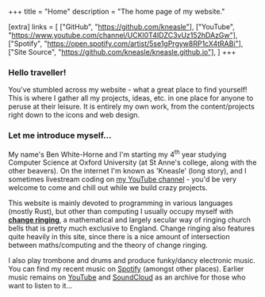 +++
title = "Home"
description = "The home page of my website."

[extra]
links = [
    ["GitHub", "https://github.com/kneasle"],
    ["YouTube", "https://www.youtube.com/channel/UCKl0T4IDZC3vUz152hDAzGw"],
    ["Spotify", "https://open.spotify.com/artist/5se1gPrgyw8RP1cX4tRABi"],
    ["Site Source", "https://github.com/kneasle/kneasle.github.io"],
]
+++

### Hello traveller!

You've stumbled across my website - what a great place to find yourself!  This is where I gather
all my projects, ideas, etc. in one place for anyone to peruse at their leisure.  It is entirely my
own work, from the content/projects right down to the icons and web design.

### Let me introduce myself...

My name's Ben White-Horne and I'm starting my 4<sup>th</sup> year studying Computer Science at
Oxford University (at St Anne's college, along with the other beavers).  On the internet I'm known
as 'Kneasle' (long story), and I sometimes livestream coding on [my YouTube
channel](https://www.youtube.com/channel/UCKl0T4IDZC3vUz152hDAzGw) - you'd be very welcome to come
and chill out while we build crazy projects.

This website is mainly devoted to programming in various languages (mostly Rust), but other than
computing I usually occupy myself with [**change
ringing**](https://en.wikipedia.org/wiki/Change_ringing), a mathematical and largely secular way of
ringing church bells that is pretty much exclusive to England.  Change ringing also features quite
heavily in this site, since there is a nice amount of intersection between maths/computing and the
theory of change ringing.

I also play trombone and drums and produce funky/dancy electronic music.  You can find my recent
music on [Spotify](https://open.spotify.com/artist/5se1gPrgyw8RP1cX4tRABi) (amongst other places).
Earlier music remains on [YouTube](https://www.youtube.com/channel/UCKl0T4IDZC3vUz152hDAzGw) and
[SoundCloud](https://soundcloud.com/kneasle) as an archive for those who want to listen to it...
